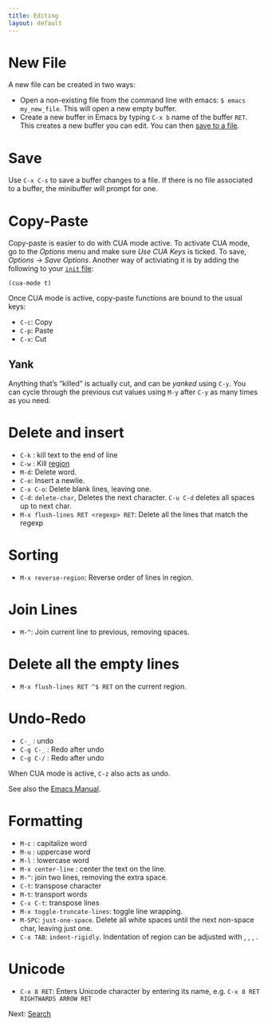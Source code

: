 ```yaml
---
title: Editing
layout: default
---
```


# New File

A new file can be created in two ways:

- Open a non-existing file from the command line with emacs: `$ emacs my_new_file`.  This will open a new empty buffer.
- Create a new buffer in Emacs by typing `C-x b` name of the buffer `RET`.  This creates a new buffer you can edit.  You can then [save to a file](editing.html#save).

# Save

Use `C-x C-s` to save a buffer changes to a file.  If there is no file
associated to a buffer, the minibuffer will prompt for one.

# Copy-Paste

Copy-paste is easier to do with CUA mode active.  To activate CUA
mode, go to the _Options_ menu and make sure _Use CUA Keys_ is ticked.
To save, _Options_ → _Save Options_.  Another way of activiating it is
by adding the following to your [`init` file](init-file.html):

    (cua-mode t)

Once CUA mode is active, copy-paste functions are bound to the usual
keys:

- `C-c`: Copy
- `C-p`: Paste
- `C-x`: Cut

## Yank

Anything that’s “killed” is actually cut, and can be _yanked_ using
`C-y`.  You can cycle through the previous cut values using `M-y`
after `C-y` as many times as you need.

# Delete and insert

- `C-k` : kill text to the end of line
- `C-w` : Kill [region](select.html)
- `M-d`: Delete word.
- `C-o`: Insert a newlie.
- `C-x C-o`: Delete blank lines, leaving one.
- `C-d`: `delete-char`, Deletes the next character.  `C-u C-d` deletes
  all spaces up to next char.
- `M-x flush-lines RET <regexp> RET`: Delete all the lines that match
  the regexp

# Sorting

- `M-x reverse-region`: Reverse order of lines in region.

# Join Lines

- `M-^`: Join current line to previous, removing spaces.

# Delete all the empty lines

- `M-x flush-lines RET ^$ RET` on the current region.

# Undo-Redo

- `C-_` : undo
- `C-g C-_` : Redo after undo
- `C-g C-/` : Redo after undo

When CUA mode is active, `C-z` also acts as undo.

See also the [Emacs Manual](http://www.gnu.org/software/emacs/manual/html_node/emacs/Undo.html).

# Formatting

- `M-c` : capitalize word
- `M-u` : uppercase word
- `M-l` : lowercase word
- `M-x center-line` : center the text on the line.
- `M-^`: join two lines, removing the extra space.
- `C-t`: transpose character
- `M-t`: transport words
- `C-x C-t`: transpose lines
- `M-x toggle-truncate-lines`: toggle line wrapping.
- `M-SPC`: `just-one-space`. Delete all white spaces until the next
  non-space char, leaving just one.
- `C-x TAB`: `indent-rigidly`.  Indentation of region can be adjusted
  with <left>, <right>, <S-left>, <S-right>.

# Unicode

- `C-x 8 RET`: Enters Unicode character by entering its name,
  e.g. `C-x 8 RET RIGHTWARDS ARROW RET`

Next: [Search](search.html)
